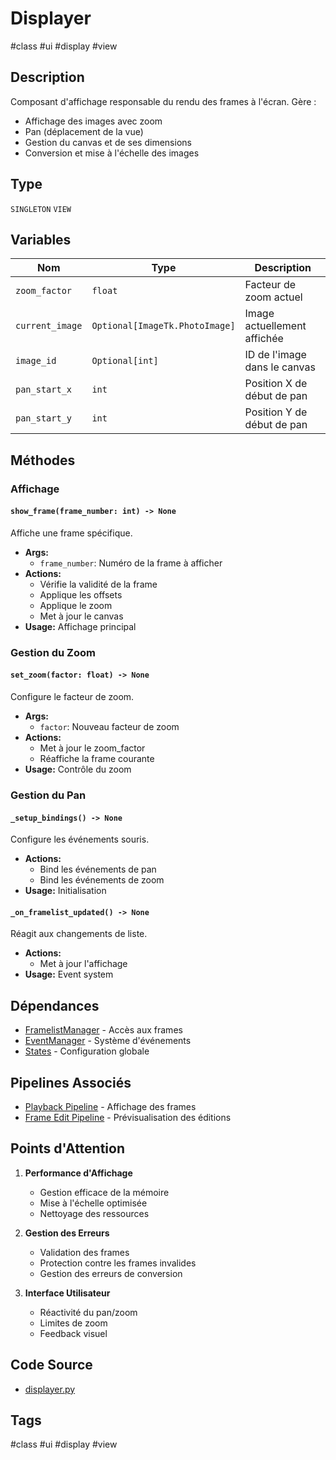 # Displayer

#class #ui #display #view

## Description
Composant d'affichage responsable du rendu des frames à l'écran. Gère :
- Affichage des images avec zoom
- Pan (déplacement de la vue)
- Gestion du canvas et de ses dimensions
- Conversion et mise à l'échelle des images

## Type
`SINGLETON` `VIEW`

## Variables
| Nom | Type | Description |
|-----|------|-------------|
| `zoom_factor` | `float` | Facteur de zoom actuel |
| `current_image` | `Optional[ImageTk.PhotoImage]` | Image actuellement affichée |
| `image_id` | `Optional[int]` | ID de l'image dans le canvas |
| `pan_start_x` | `int` | Position X de début de pan |
| `pan_start_y` | `int` | Position Y de début de pan |

## Méthodes

### Affichage
#### `show_frame(frame_number: int) -> None`
Affiche une frame spécifique.
- **Args:**
  - `frame_number`: Numéro de la frame à afficher
- **Actions:**
  - Vérifie la validité de la frame
  - Applique les offsets
  - Applique le zoom
  - Met à jour le canvas
- **Usage:** Affichage principal

### Gestion du Zoom
#### `set_zoom(factor: float) -> None`
Configure le facteur de zoom.
- **Args:**
  - `factor`: Nouveau facteur de zoom
- **Actions:**
  - Met à jour le zoom_factor
  - Réaffiche la frame courante
- **Usage:** Contrôle du zoom

### Gestion du Pan
#### `_setup_bindings() -> None`
Configure les événements souris.
- **Actions:**
  - Bind les événements de pan
  - Bind les événements de zoom
- **Usage:** Initialisation

#### `_on_framelist_updated() -> None`
Réagit aux changements de liste.
- **Actions:**
  - Met à jour l'affichage
- **Usage:** Event system

## Dépendances
- [FramelistManager](/docs/classes/core/framelist_manager.md) - Accès aux frames
- [EventManager](/docs/classes/core/event_manager.md) - Système d'événements
- [States](/docs/classes/core/states.md) - Configuration globale

## Pipelines Associés
- [Playback Pipeline](/docs/pipelines/playback.md) - Affichage des frames
- [Frame Edit Pipeline](/docs/pipelines/frame_edit.md) - Prévisualisation des éditions

## Points d'Attention
1. **Performance d'Affichage**
   - Gestion efficace de la mémoire
   - Mise à l'échelle optimisée
   - Nettoyage des ressources

2. **Gestion des Erreurs**
   - Validation des frames
   - Protection contre les frames invalides
   - Gestion des erreurs de conversion

3. **Interface Utilisateur**
   - Réactivité du pan/zoom
   - Limites de zoom
   - Feedback visuel

## Code Source
- [displayer.py](/src/ui/displayer.py)

## Tags
#class #ui #display #view 